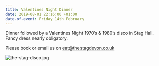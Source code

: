 ```yaml
---
title: Valentines Night Dinner
date: 2019-08-01 22:16:00 +01:00
date-of-event: Friday 14th February
---
```


Dinner followed by a Valentines Night 1970’s & 1980’s disco in Stag Hall. Fancy dress nearly obligatory.

Please book or email us on [eat@thestagdevon.co.uk](mailto:eat@thestagdevon.co.uk?subject=Valentines)

![the-stag-disco.jpg](/uploads/the-stag-disco.jpg)
